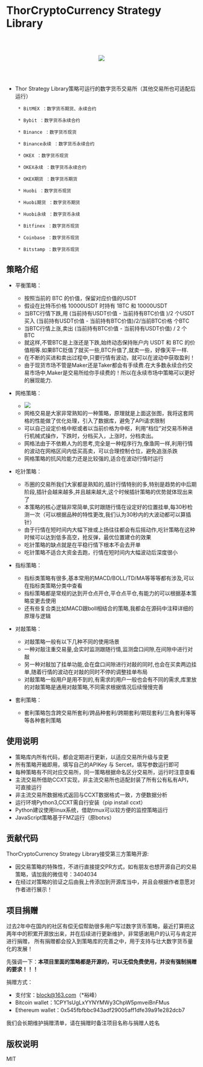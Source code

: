 # ThorCryptoCurrency Strategy Library

 
<br>
<br>
<p align="center">
  <img src ="http://thorquant.com/Thor-Quant.png"/>
</p>
<br>
<br>

 * Thor Strategy Library策略可运行的数字货币交易所（其他交易所也可适配后运行）

        * BitMEX ：数字货币期货、永续合约

        * Bybit ：数字货币永续合约

        * Binance ：数字货币现货

        * Binance永续 ：数字货币永续合约

        * OKEX ：数字货币现货

        * OKEX永续 ：数字货币永续合约

        * OKEX期货 ：数字货币期货

        * Huobi ：数字货币现货

        * Huobi期货 ：数字货币期货

        * Huobi永续 ：数字货币永续 

        * Bitfinex ：数字货币现货

        * Coinbase ：数字货币现货

        * Bitstamp ：数字货币现货


## 策略介绍

- 平衡策略：
  - 按照当前的 BTC 的价值，保留对应价值的USDT
  - 假设在比特币价格 10000USDT 时持有 1BTC 和 10000USDT
  - 当BTC行情下跌,用 (当前持有USDT价值 - 当前持有BTC价值 )/2 个USDT 买入 (当前持有USDT价值 - 当前持有BTC价值)/2/当前BTC价格 个BTC
  - 当BTC行情上涨,卖出 (当前持有BTC价值 - 当前持有USDT价值) / 2 个BTC
  - 就这样,不管BTC是上涨还是下跌,始终动态保持账户内 USDT 和 BTC 的价值相等.如果BTC贬值了就买一些,BTC升值了,就卖一些，好像天平一样.
  - 在不断的买进和卖出过程中,只要行情有波动，就可以在波动中获取盈利！
  - 由于现货市场不管是Maker还是Taker都会有手续费.在大多数永续合约交易市场中,Maker是交易所给你手续费的！所以在永续市场中策略可以更好的展现能力.

- 网格策略：
  - <img src ="http://thorquant.com/网格交易图片.png"/>
  - 网格交易是大家非常熟知的一种策略，原理就是上面这张图，我将这套网格的性能做了优化处理，引入了数据库，避免了API请求限制
  - 可以自己设定价格中枢或者以当前价格为中枢，利用“档位”对交易币种进行机械式操作，下跌时，分档买入，上涨时，分档卖出。
  - 网格法由于不依赖人为的思考,完全是一种程序行为,像渔网一样,利用行情的波动在网格区间内低买高卖，可以合理控制仓位，避免追涨杀跌
  - 网格策略的抗风险能力还是比较强的,适合在波动行情时运行

- 吃针策略：
  - 币圈的交易所我们大家都是熟知的,插针行情特别的多,特别是趋势的中后期阶段,插针会越来越多,并且越来越大,这个时候插针策略的优势就体现出来了
  - 本策略的核心逻辑非常简单,实时跟随行情在设定好的位置挂单,每30秒检测一次（可以根据品种的特性更改,我们认为30秒内的大波动都可以算插针）
  - 由于行情在短时间内大幅下挫或上扬往往都会有后摇动作,吃针策略在这种时候可以达到低多高空，抢反弹，最优位置建仓的效果
  - 吃针策略的缺点就是在平稳行情下根本不会去开单
  - 吃针策略不适合大资金去跑，行情在短时间内大幅波动后深度很小
  
- 指标策略：
  - 指标类策略有很多,基本常用的MACD/BOLL/TD/MA等等等都有涉及,可以在指标类策略分类中查看
  - 指标策略都是常规的达到开仓点开仓,平仓点平仓,有能力的可以根据基本策略变更去使用
  - 还有些复合类比如MACD跟boll相结合的策略,我都会在源码中注释详细的原理与逻辑

- 对敲策略：
  - 对敲策略一般有以下几种不同的使用场景
  - 一种对敲注重交易量,会实时监测跟随行情,监测盘口间隙,在间隙中进行对敲
  - 另一种对敲加了挂单功能,会在盘口间隙进行对敲的同时,也会在买卖两边挂单,随着行情的波动在对敲的同时不停的调整挂单布局
  - 对敲策略一般用户是用不到的,有需求的用户一般也会有不同的需求,库里放的对敲策略是通用对敲策略,不同需求根据情况后续慢慢完善

- 套利策略：
  - 套利策略包含跨交易所套利/跨品种套利/跨期套利/期现套利/三角套利等等等各种套利策略




## 使用说明
- 策略库内所有代码，都会定期进行更新，以适应交易所升级与变更
- 所有策略开箱即用，填写自己的APIKey 与 Sercet，填写参数运行即可
- 每种策略有不同对应交易所，同一策略根据命名区分交易所，运行时注意查看
- 主流交易所借助CCXT实现，非主流交易所也适配封装了所有公有私有API，可直接运行
- 非主流交易所数据格式返回与CCXT数据格式一致，方便数据分析
- 运行环境Python3,CCXT需自行安装（pip install ccxt）
- Python建议使用linux系统，借助tmux可以较方便的监控策略运行
- JavaScript策略基于FMZ运行（原botvs）



## 贡献代码

ThorCryptoCurrency Strategy Library接受第三方策略开源:

- 因交易策略的特殊性，不进行直接提交PR方式，如有朋友也想开源自己的交易策略，请加我的微信号：3404034
- 在经过对策略的验证之后由我上传添加到开源库当中，并且会根据作者意愿对作者进行展示！




## 项目捐赠

过去2年中在国内的社区有偿无偿帮助很多用户写过数字货币策略，最近打算把这两年中的积累开源放出来，并在后续进行更新维护，非常感谢用户的认可与肯定并进行捐赠，
所有捐赠都会投入到策略库的完善之中，用于支持与壮大数字货币量化的发展！

先强调一下：**本项目里面的策略都是开源的，可以无偿免费使用，并没有强制捐赠的要求！！！**

捐赠方式：
- 支付宝：block@163.com（*裕峰）
- Bitcoin wallet：1CPY1sUgLxYYNYMWy3ChpW5pmveiBnFMus
- Ethereum wallet：0x545fbfbbc943adf29005aff1dfe39a91e282dcb7


我们会长期维护捐赠清单，请在捐赠时备注项目名称与捐赠人姓名


## 版权说明

MIT
